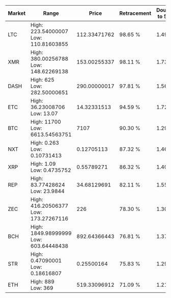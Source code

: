 | Market | Range | Price| Retracement | Doubles to 50% |
| --- | --- | --- | --- | --- |
| LTC | High: 223.54000007<br />Low: 110.81603855 | 112.33471762 | 98.65 % | 1.49 |
| XMR | High: 380.00256788<br />Low: 148.62269138 | 153.00255337 | 98.11 % | 1.73 |
| DASH | High: 625<br />Low: 282.50000651 | 290.00000017 | 97.81 % | 1.56 |
| ETC | High: 36.23008706<br />Low: 13.07 | 14.32331513 | 94.59 % | 1.72 |
| BTC | High: 11700<br />Low: 6613.54563751 | 7107 | 90.30 % | 1.29 |
| NXT | High: 0.263<br />Low: 0.10731413 | 0.12705113 | 87.32 % | 1.46 |
| XRP | High: 1.09<br />Low: 0.4735752 | 0.55789271 | 86.32 % | 1.40 |
| REP | High: 83.77428624<br />Low: 23.9844 | 34.68129691 | 82.11 % | 1.55 |
| ZEC | High: 416.20506377<br />Low: 173.27267116 | 226 | 78.30 % | 1.30 |
| BCH | High: 1849.98999999<br />Low: 603.64448438 | 892.64366443 | 76.81 % | 1.37 |
| STR | High: 0.47090001<br />Low: 0.18616807 | 0.25500164 | 75.83 % | 1.29 |
| ETH | High: 889<br />Low: 369 | 519.33096912 | 71.09 % | 1.21 |
